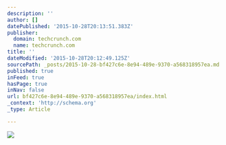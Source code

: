 ```yaml
---
description: ''
author: []
datePublished: '2015-10-28T20:13:51.383Z'
publisher:
  domain: techcrunch.com
  name: techcrunch.com
title: ''
dateModified: '2015-10-28T20:12:49.125Z'
sourcePath: _posts/2015-10-28-bf427c6e-8e94-489e-9370-a568318957ea.md
published: true
inFeed: true
hasPage: true
inNav: false
url: bf427c6e-8e94-489e-9370-a568318957ea/index.html
_context: 'http://schema.org'
_type: Article

---
```

![](https://tctechcrunch2011.files.wordpress.com/2015/10/screen-shot-2015-10-28-at-11-10-58-am.png?w=738)